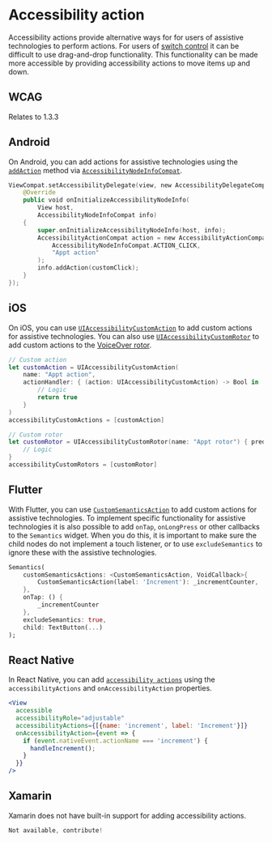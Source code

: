# Accessibility action

Accessibility actions provide alternative ways for for users of assistive technologies to perform actions. For users of [switch control](https://beta.appt.org/en/docs/ios/features/switch-control) it can be difficult to use drag-and-drop functionality. This functionality can be made more accessible by providing accessibility actions to move items up and down.

## WCAG

Relates to 1.3.3

## Android

On Android, you can add actions for assistive technologies using the [`addAction`](https://developer.android.com/reference/kotlin/androidx/core/view/accessibility/AccessibilityNodeInfoCompat#addAction(androidx.core.view.accessibility.AccessibilityNodeInfoCompat.AccessibilityActionCompat)) method via [`AccessibilityNodeInfoCompat`](https://developer.android.com/reference/androidx/core/view/accessibility/AccessibilityNodeInfoCompat).

```kotlin
ViewCompat.setAccessibilityDelegate(view, new AccessibilityDelegateCompat() {
    @Override
    public void onInitializeAccessibilityNodeInfo(
        View host,
        AccessibilityNodeInfoCompat info)
    {
        super.onInitializeAccessibilityNodeInfo(host, info);
        AccessibilityActionCompat action = new AccessibilityActionCompat(
            AccessibilityNodeInfoCompat.ACTION_CLICK,
            "Appt action"
        );
        info.addAction(customClick);
    }
});
```

## iOS

On iOS, you can use [`UIAccessibilityCustomAction`](https://developer.apple.com/documentation/uikit/uiaccessibilitycustomaction) to add custom actions for assistive technologies. You can also use [`UIAccessibilityCustomRotor`](https://developer.apple.com/documentation/uikit/uiaccessibilitycustomrotor) to add custom actions to the [VoiceOver rotor](https://beta.appt.org/en/docs/ios/features/voiceover).

```swift
// Custom action
let customAction = UIAccessibilityCustomAction(
    name: "Appt action",
    actionHandler: { (action: UIAccessibilityCustomAction) -> Bool in
        // Logic
        return true
    }
)
accessibilityCustomActions = [customAction]

// Custom rotor
let customRotor = UIAccessibilityCustomRotor(name: "Appt rotor") { predicate in
    // Logic
}
accessibilityCustomRotors = [customRotor]
```

## Flutter

With Flutter, you can use [`CustomSemanticsAction`](https://api.flutter.dev/flutter/semantics/CustomSemanticsAction/CustomSemanticsAction.html) to add custom actions for assistive technologies. To implement specific functionality for assistive technologies it is also possible to add `onTap`, `onLongPress` or other callbacks to the `Semantics` widget. When you do this, it is important to make sure the child nodes do not implement a touch listener, or to use `excludeSemantics` to ignore these with the assistive technologies.

```dart
Semantics(
    customSemanticsActions: <CustomSemanticsAction, VoidCallback>{
        CustomSemanticsAction(label: 'Increment'): _incrementCounter,
    },
    onTap: () {
        _incrementCounter
    },
    excludeSemantics: true,
    child: TextButton(...)
);
```

## React Native

In React Native, you can add [`accessibility actions`](https://reactnative.dev/docs/accessibility#accessibility-actions) using the `accessibilityActions` and `onAccessibilityAction` properties.

```jsx
<View
  accessible
  accessibilityRole="adjustable"
  accessibilityActions={[{name: 'increment', label: 'Increment'}]}
  onAccessibilityAction={event => {
    if (event.nativeEvent.actionName === 'increment') {
      handleIncrement();
    }
  }}
/>
```

## Xamarin

Xamarin does not have built-in support for adding accessibility actions.

```csharp
Not available, contribute!
```
